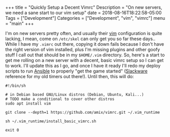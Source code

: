 +++
title = "Quickly Setup a Decent Vimrc"
Description = "On new servers, we need a sane start to our vim setup"
date = 2018-08-16T18:22:58-05:00
Tags = ["Development"]
Categories = ["Development", "vim", "vimrc"]
menu = "main"
+++

I'm on new servers pretty often, and usually their [vim](https://www.vim.org/) configuration is quite lacking, I mean, come on `/etc/skel` can only get you so far these days.. While I have my `.vimrc` out there, copying it down fails because I don't have the right version of vim installed, plus I'm missing plugins and other goofy stuff I call out that should be in my `$HOME/.vim` directory. So, here's a start to get me rolling on a new server with a decent, basic vimrc setup so I can get to work. I'll update this as I go, and once I have it ready I'll redo my deploy scripts to run [Ansible](https://www.ansible.com/) to properly "get the game started" ([Slackware](http://www.slackware.com/) reference for my old timers out there!). Until then, this will do:

``` 
#!/bin/sh

# in Debian based GNU/Linux distros (Debian, Ubuntu, Kali...)
# TODO make a conditional to cover other distros
sudo apt install vim

git clone --depth=1 https://github.com/amix/vimrc.git ~/.vim_runtime

sh ~/.vim_runtime/install_basic_vimrc.sh

exit 0
```
